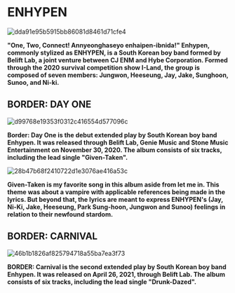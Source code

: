 
# ENHYPEN 


![dda91e95b5915bb86081d8461d71cfe4](https://user-images.githubusercontent.com/102729941/161068071-186ecba1-86b8-43ed-8eb3-f637e1d17f4e.jpg)



**"One, Two, Connect! Annyeonghaseyo enhaipen-ibnida!" Enhypen, commonly stylized as ENHYPEN, is a South Korean boy 
band formed by Belift Lab, a joint venture between CJ ENM and Hybe Corporation. Formed through the 2020 survival competition show I-Land, the group is composed of seven members: Jungwon, Heeseung, Jay, Jake, Sunghoon, Sunoo, and Ni-ki.**




## BORDER: DAY ONE 


![d99768e19353f0312c416554d577096c](https://user-images.githubusercontent.com/102729941/161071460-9c3bbb70-77b6-4f9b-8736-928fba521e69.jpg)



**Border: Day One is the debut extended play by South Korean boy band Enhypen. It was released through Belift Lab, Genie Music and Stone Music Entertainment on November 30, 2020. The album consists of six tracks, including the lead single "Given-Taken".**



![28b47b68f2410722d1e3076ae416a53c](https://user-images.githubusercontent.com/102729941/161074641-35d6746f-b615-48af-87a6-d138e2ddb042.jpg)



**Given-Taken is my favorite song in this album aside from let me in. This theme was about a vampire with applicable references being made in the lyrics. But beyond that, the lyrics are meant to express ENHYPEN's (Jay, Ni-Ki, Jake, Heeseung, Park Sung-hoon, Jungwon and Sunoo) feelings in relation to their newfound stardom.**  



## BORDER: CARNIVAL 



![46b1b1826af825794718a55ba7ea3f73](https://user-images.githubusercontent.com/102729941/161073919-2b10d42f-66f5-486c-8448-0c6ee088bc0e.jpg)



**BORDER: Carnival is the second extended play by South Korean boy band Enhypen. It was released on April 26, 2021, through Belift Lab. The album consists of six tracks, including the lead single "Drunk-Dazed".**















  
 


